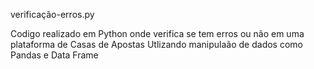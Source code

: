 verificação-erros.py

Codigo realizado em Python onde verifica se tem erros ou não em uma plataforma de Casas de Apostas 
Utlizando manipulaão de dados como Pandas e Data Frame
